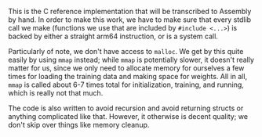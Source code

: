 This is the C reference implementation that will be transcribed to Assembly
by hand. In order to make this work, we have to make sure that every stdlib
call we make (functions we use that are included by `#include <...>`) is backed
by either a straight arm64 instruction, or is a system call.

Particularly of note, we don't have access to `malloc`. We get by this quite
easily by using `mmap` instead; while `mmap` is potentially slower, it doesn't
really matter for us, since we only need to allocate memory for ourselves
a few times for loading the training data and making space for weights.
All in all, `mmap` is called about 6-7 times total for initialization,
training, and running, which is really not that much.

The code is also written to avoid recursion and avoid returning structs or
anything complicated like that. However, it otherwise is decent quality;
we don't skip over things like memory cleanup.
